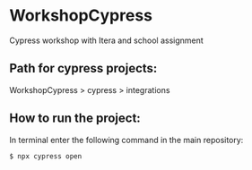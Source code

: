 # WorkshopCypress
Cypress workshop with Itera and school assignment

## Path for cypress projects:

WorkshopCypress > cypress > integrations


## How to run the project:

In terminal enter the following command in the main repository:

````
$ npx cypress open
````
